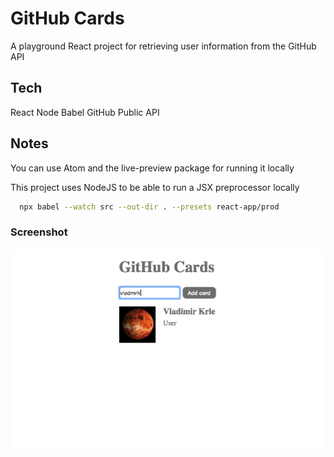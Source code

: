 # GitHub Cards
A playground React project for retrieving user information from the GitHub API

## Tech
React
Node
Babel
GitHub Public API

## Notes

You can use Atom and the live-preview package for running it locally

This project uses NodeJS to be able to run a JSX preprocessor locally
```bash
  npx babel --watch src --out-dir . --presets react-app/prod
```
### Screenshot

![](https://raw.githubusercontent.com/vladmrk/github-cards/master/github_cards.png)
